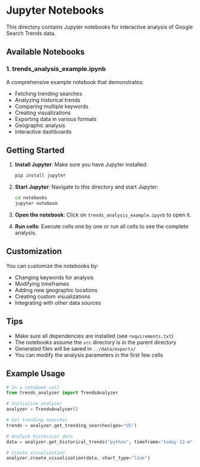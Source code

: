 # Jupyter Notebooks

This directory contains Jupyter notebooks for interactive analysis of Google Search Trends data.

## Available Notebooks

### 1. trends_analysis_example.ipynb
A comprehensive example notebook that demonstrates:
- Fetching trending searches
- Analyzing historical trends
- Comparing multiple keywords
- Creating visualizations
- Exporting data in various formats
- Geographic analysis
- Interactive dashboards

## Getting Started

1. **Install Jupyter**: Make sure you have Jupyter installed:
   ```bash
   pip install jupyter
   ```

2. **Start Jupyter**: Navigate to this directory and start Jupyter:
   ```bash
   cd notebooks
   jupyter notebook
   ```

3. **Open the notebook**: Click on `trends_analysis_example.ipynb` to open it.

4. **Run cells**: Execute cells one by one or run all cells to see the complete analysis.

## Customization

You can customize the notebooks by:
- Changing keywords for analysis
- Modifying timeframes
- Adding new geographic locations
- Creating custom visualizations
- Integrating with other data sources

## Tips

- Make sure all dependencies are installed (see `requirements.txt`)
- The notebooks assume the `src` directory is in the parent directory
- Generated files will be saved in `../data/exports/`
- You can modify the analysis parameters in the first few cells

## Example Usage

```python
# In a notebook cell
from trends_analyzer import TrendsAnalyzer

# Initialize analyzer
analyzer = TrendsAnalyzer()

# Get trending searches
trends = analyzer.get_trending_searches(geo="US")

# Analyze historical data
data = analyzer.get_historical_trends("python", timeframe="today 12-m")

# Create visualization
analyzer.create_visualization(data, chart_type="line")
``` 